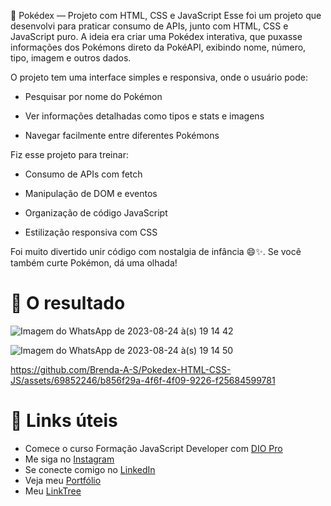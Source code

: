 🧢 Pokédex — Projeto com HTML, CSS e JavaScript
Esse foi um projeto que desenvolvi para praticar consumo de APIs, junto com HTML, CSS e JavaScript puro. A ideia era criar uma Pokédex interativa, que puxasse informações dos Pokémons direto da PokéAPI, exibindo nome, número, tipo, imagem e outros dados.

O projeto tem uma interface simples e responsiva, onde o usuário pode:

* Pesquisar por nome do Pokémon

* Ver informações detalhadas como tipos e stats e imagens

* Navegar facilmente entre diferentes Pokémons

Fiz esse projeto para treinar:

* Consumo de APIs com fetch

* Manipulação de DOM e eventos

* Organização de código JavaScript

* Estilização responsiva com CSS

Foi muito divertido unir código com nostalgia de infância 😄✨. Se você também curte Pokémon, dá uma olhada!
 # :open_file_folder: O resultado

 ![Imagem do WhatsApp de 2023-08-24 à(s) 19 14 42](https://github.com/Brenda-A-S/Pokedex-HTML-CSS-JS/assets/69852246/c435c1f4-f27c-4e60-ae8a-a95c8fac443e)

![Imagem do WhatsApp de 2023-08-24 à(s) 19 14 50](https://github.com/Brenda-A-S/Pokedex-HTML-CSS-JS/assets/69852246/bce9e26b-bdd8-47e8-be89-7323da619a12)

https://github.com/Brenda-A-S/Pokedex-HTML-CSS-JS/assets/69852246/b856f29a-4f6f-4f09-9226-f25684599781
 
 # :link: Links úteis
* Comece o curso Formação JavaScript Developer com [DIO Pro](https://dio.me/curso-javascript/AFXQ1Y3OR88A)
* Me siga no [Instagram](https://www.instagram.com/brenda_a_s_dev/)
* Se conecte comigo no [LinkedIn](https://www.linkedin.com/in/brenda-antunes-silva/)
* Veja meu [Portfólio](https://portfolio-brenda-a-s.web.app/)
* Meu [LinkTree](https://linktr.ee/brenda_a_s_dev)
